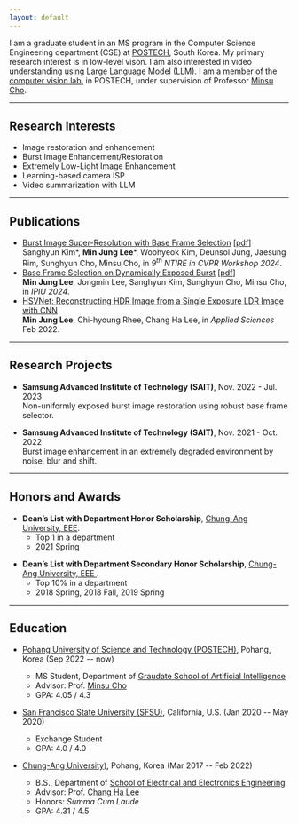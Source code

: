 ```yaml
---
layout: default
---
```


I am a graduate student in an MS program in the Computer Science Engineering department (CSE) at [POSTECH](https://www.postech.ac.kr/), South Korea.
My primary research interest is in low-level vison. I am also interested in video understanding using Large Language Model (LLM).
I am a member of the [computer vision lab.](https://cvlab.postech.ac.kr/lab/) in POSTECH, under supervision of Professor [Minsu Cho](http://cvlab.postech.ac.kr/~mcho/).




* * *

## Research Interests

*   Image restoration and enhancement
*   Burst Image Enhancement/Restoration
*   Extremely Low-Light Image Enhancement
*   Learning-based camera ISP
*   Video summarization with LLM

<!-- * * * -->

<!-- ## Industry Experience

* [Meta Reality Labs.](https://about.meta.com/realitylabs/), Burlingame, California, U.S.A.
  * _Ph.D Research Scientist Intern_, Jul 2023 ~ Oct 2023
    * Manager: Survi Kyal, Mentor: Fengting Yang
    * Succeeded to achieve KPIs of Eye Tracking production model of Arcata project (XR Eyes)
    * Improved gaze estimation accuracy in production model of Meta Quest using a single POR camera through invariant feature learning for a personalized, explainable ML Eyes
   
<!--
    * Learning-based analytics research on human behavior for AR/VR device. (XR Eyes)
    * Improved gaze estimation accuracy in Meta Quest production model using a single POR camera through invariant feature learning for a personalized, explainable ML Eyes model
    * Increased KPIs (P95, PCD$<$4.5) of ET production model by 9% of Arcata project 
-->
<!--
* [Fast campus.](https://fastcampus.co.kr/), Seoul, South Korea.
  * _Computer Vision Lecturer_, Mar 2022 ~ Aug 2022
    * Lecturing on computer vision from classical to state-of-the-art deep learning approaches.
    * Curriculum Sheet: [Google Spreadsheet](https://bit.ly/440T2ih)
-->

<!-- * [Vuno Inc.](https://www.vuno.co/), Seoul, South Korea.
  * _Front-end Developer_, Jun 2017 ~ Aug 2017
    * Developed the client/front-end interface for an AI-based software for diagnosis of major abnormalities from a chest X-ray. -->


* * *

## Publications
*   [Burst Image Super-Resolution with Base Frame Selection](./assets/pdf/CVPR24_Burst_shot_Image_Enhancement.pdf) [[pdf](./assets/pdf/CVPR24_Burst_shot_Image_Enhancement.pdf)] Sanghyun Kim*, **Min Jung Lee***, Woohyeok Kim, Deunsol Jung, Jaesung Rim, Sunghyun Cho, Minsu Cho, in _9<sup>th</sup> NTIRE in CVPR Workshop 2024_.
*   [Base Frame Selection on Dynamically Exposed Burst](./assets/pdf/IPIU2024.pdf) [[pdf](./assets/pdf/IPIU2024.pdf)] \
  **Min Jung Lee**, Jongmin Lee, Sanghyun Kim, Sunghyun Cho, Minsu Cho, in _IPIU 2024_.
*   [HSVNet: Reconstructing HDR Image from a Single Exposure LDR Image with CNN](https://doi.org/10.3390/app12052370) \
  **Min Jung Lee**, Chi-hyoung Rhee, Chang Ha Lee, in _Applied Sciences_ Feb 2022.

<!-- *   [Learning Rotation-Equivariant Features for Visual Correspondence](https://arxiv.org/abs/2303.15472) [[code](https://github.com/bluedream1121/RELF)] \
  **Jongmin Lee**, Byungjin Kim, Seungwook Kim, Minsu Cho, in _CVPR 2023_.

*   [Self-Supervised Equivariant Learning for Oriented Keypoint Detection](https://arxiv.org/abs/2204.08613) [[code](https://github.com/bluedream1121/REKD)] \
  **Jongmin Lee**, Byungjin Kim,  Minsu Cho, in _CVPR 2022_.

*   [Self-supervised Learning of Image Scale and Orientation Estimation](https://www.bmvc2021-virtualconference.com/assets/papers/0836.pdf) [[code](https://github.com/bluedream1121/self-sca-ori)] \
  **Jongmin Lee**, Yoonwoo Jeong,  Minsu Cho, in _BMVC 2021_.

*   [Learning to Distill Convolutional Features Into Compact Local Descriptors](https://openaccess.thecvf.com/content/WACV2021/papers/Lee_Learning_to_Distill_Convolutional_Features_Into_Compact_Local_Descriptors_WACV_2021_paper.pdf) [[code](https://openaccess.thecvf.com/content/WACV2021/papers/Lee_Learning_to_Distill_Convolutional_Features_Into_Compact_Local_Descriptors_WACV_2021_paper.pdf)] \
  **Jongmin Lee**, Yoonwoo Jeong, Seungwook Kim,  Juhong Min, Minsu Cho, in _WACV 2021_.

*   [Learning to Compose Hypercolumns for Semantic Visual Correspondence](https://arxiv.org/abs/2007.10587) [[code](https://github.com/juhongm999/dhpf)] \
   Juhong Min, **Jongmin Lee**, Jean Ponce,  Minsu Cho, in _ECCV 2020_.

*   [SPair-71k: A Large-scale Benchmark for Semantic Correspondence](https://arxiv.org/abs/1908.10543) [[dataset](http://cvlab.postech.ac.kr/research/SPair-71k/)] \
   Juhong Min, **Jongmin Lee**, Jean Ponce,  Minsu Cho, in _ArXiv 2019_.

*   [Hyperpixel Flow: Semantic Correspondence with Multi-layer Neural Features](https://arxiv.org/abs/1908.06537) [[code](https://github.com/juhongm999/hpf)] [[dataset](http://cvlab.postech.ac.kr/research/SPair-71k/)] \
    Juhong Min, **Jongmin Lee**, Jean Ponce,  Minsu Cho, in _ICCV 2019_.

*   [Attentive Semantic Alignment with Offset-Aware Correlation Kernels](https://arxiv.org/abs/1808.02128) [[code](https://github.com/bluedream1121/A2Net)] \
    Paul Hongsuck Seo, **Jongmin Lee**, Deunsol Jung, Bohyung Han, Minsu Cho, in _ECCV 2018_. -->

* * *

## Research Projects

<!-- *  **Kakao Brain**,  Nov. 2021 - Jul. 2023 \
    Efficient equivariant representation learning in deep neural networks. -->

*  **Samsung Advanced Institute of Technology (SAIT)**, Nov. 2022 - Jul. 2023  \
    Non-uniformly exposed burst image restoration using robust base frame selector.

*  **Samsung Advanced Institute of Technology (SAIT)**, Nov. 2021 - Oct. 2022  \
    Burst image enhancement in an extremely degraded environment by noise, blur and shift.
        
<!-- *  **Samsung Advanced Institute of Technology (SAIT)**, Nov. 2020 - Oct. 2021 \
    Motion-aware burst image enhancement in the extremely low-light situation. -->

<!-- * * *

## Professional Services

*  **Reviewer of international conferences** \
    Computer Vision and Pattern Recognition (CVPR) 2022, 2023, 2024 \
    International Conference on Machine Learning (ICML) 2024 \
    International Conference on Learning Representations (ICLR) 2024 \
    Neural Information Processing Systems (NeurIPS) 2023 \
    International Conference on Computer Vision (ICCV) 2023 \
    European Conference on Computer Vision (ECCV) 2022, 2024 \
    Asian Conference on Comoputer Vision (ACCV) 2024 \
    International Conference on 3D Vision (3DV) 2022 \
    British Machine Vision Conference (BMVC) 2021 \
    Winter Conference on Applications of Computer Vision (WACV) 2021, 2022, 2023, 2024 \
    International Conference on Machine Vision Applications (MVA) 2021, 2023 \
    International Conference on Pattern Recognition (ICPR) 2020 

*  **Reviewer of international journals** \
    IEEE Transactions on Pattern Analysis and Machine Intelligence (2023, 2024) \
    International Journal of Computer Vision (2023) \
    IEEE Transactions on Image Processing (2022, 2023) \
    Pattern Recognition (2022, 2023) \
    The Visual Computer (2022)  -->
    
* * *

## Honors and Awards

- **Dean’s List with Department Honor Scholarship**, [ Chung-Ang University, EEE](https://www.cau.ac.kr/index.do).
  - Top 1 in a department
  - 2021 Spring

* **Dean’s List with Department Secondary Honor Scholarship**, [ Chung-Ang University, EEE ](https://www.cau.ac.kr/index.do).
  - Top 10% in a department
  - 2018 Spring, 2018 Fall, 2019 Spring

<!-- * **Global Ph.D fellowship**,  [_National Research Foundation of Korea (NRF)_](https://www.nrf.re.kr/eng/page/4a5d0ace-9cbb-4d21-9b18-92c8464aa23b), 2019 -- Now.
    
* **POSTECH CSE research award (2nd place)**, [_Undergraduate Research Program_](https://cse.postech.ac.kr/2018-1%ed%95%99%ea%b8%b0-%ea%b3%bc%ec%a0%9c%ec%97%b0%ea%b5%ac%eb%b0%9c%ed%91%9c-%ea%b0%9c%ec%b5%9c-%eb%b0%8f-%ec%8b%9c%ec%83%81%ec%8b%9d/?pageds=1&p_id=111&e=%EA%B3%BC%EC%A0%9C%EC%97%B0%EA%B5%AC%EB%B0%9C%ED%91%9C&k=&c=), _POSTECH Computer Science Engineering Department_, 2018.
    
* **SK Hynix scholarship**, [SK Hynix Fellowship Program](http://times.postech.ac.kr/news/articleView.html?idxno=7120), _POSTECH_, 2015. -->

* * *

## Education

- [Pohang University of Science and Technology (POSTECH)](http://www.postech.ac.kr/), Pohang, Korea (Sep 2022 -- now)
  - MS Student, Department of [Graudate School of Artificial Intelligence](https://ai.postech.ac.kr/)
  - Advisor: Prof. [Minsu Cho](http://cvlab.postech.ac.kr/~mcho/) 
  -	GPA: 4.05 / 4.3

- [San Francisco State University (SFSU)](https://www.tugraz.at/en/home/), California, U.S. (Jan 2020 -- May 2020)
  - Exchange Student
  -	GPA: 4.0 / 4.0

- [Chung-Ang University)](https://www.cau.ac.kr/index.do), Pohang, Korea (Mar 2017 -- Feb 2022)
  - B.S., Department of [School of Electrical and Electronics Engineering](https://e3home.cau.ac.kr/)	
  - Advisor: Prof. [Chang Ha Lee](http://prof.cau.ac.kr/~chlee/)
  - Honors: _Summa Cum Laude_
  -	GPA: 4.31 / 4.5

